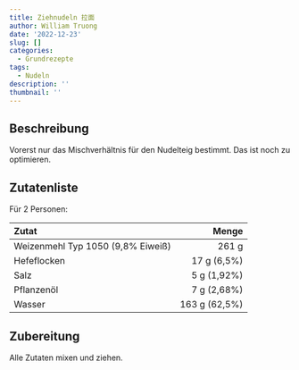 ```yaml
---
title: Ziehnudeln 拉面
author: William Truong
date: '2022-12-23'
slug: []
categories:
  - Grundrezepte
tags:
  - Nudeln
description: ''
thumbnail: ''
---
```



## Beschreibung
Vorerst nur das Mischverhältnis für den Nudelteig bestimmt. Das ist noch zu optimieren.

## Zutatenliste

Für 2 Personen:

Zutat | Menge 
:---|---:
Weizenmehl Typ 1050 (9,8% Eiweiß) | 261 g
Hefeflocken | 17 g (6,5%)
Salz | 5 g (1,92%)
Pflanzenöl | 7 g (2,68%)
Wasser | 163 g (62,5%)


## Zubereitung
Alle Zutaten mixen und ziehen.